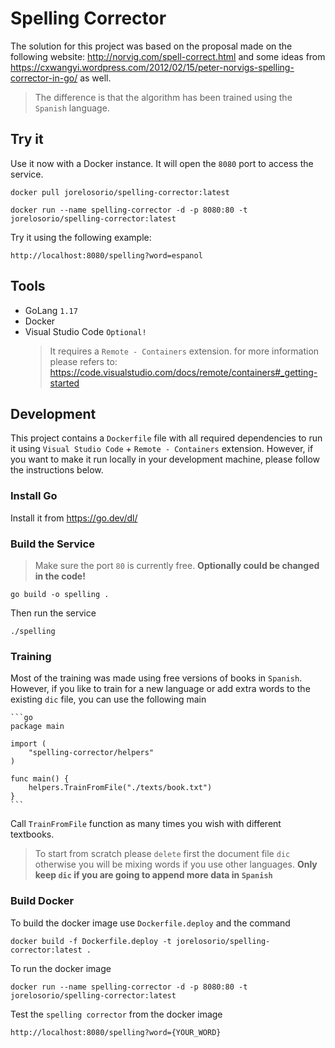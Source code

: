 # Spelling Corrector

The solution for this project was based on the proposal made on the following website: http://norvig.com/spell-correct.html and some ideas from https://cxwangyi.wordpress.com/2012/02/15/peter-norvigs-spelling-corrector-in-go/ as well.

> The difference is that the algorithm has been trained using the `Spanish` language.

## Try it

Use it now with a Docker instance. It will open the `8080` port to access the service.

    docker pull jorelosorio/spelling-corrector:latest

    docker run --name spelling-corrector -d -p 8080:80 -t jorelosorio/spelling-corrector:latest

Try it using the following example:

    http://localhost:8080/spelling?word=espanol

## Tools

- GoLang `1.17`
- Docker
- Visual Studio Code `Optional!`
    > It requires a `Remote - Containers` extension. for more information please refers to: https://code.visualstudio.com/docs/remote/containers#_getting-started

## Development

This project contains a `Dockerfile` file with all required dependencies to run it using `Visual Studio Code` + `Remote - Containers` extension.
However, if you want to make it run locally in your development machine, please follow the instructions below.

### Install Go

Install it from https://go.dev/dl/

### Build the Service

> Make sure the port `80` is currently free. **Optionally could be changed in the code!**

    go build -o spelling .

Then run the service

    ./spelling

### Training

Most of the training was made using free versions of books in `Spanish`. However, if you like to train for a new language or add extra words to the existing `dic` file, you can use the following main

    ```go
    package main

    import (
        "spelling-corrector/helpers"
    )

    func main() {
        helpers.TrainFromFile("./texts/book.txt")
    }
    ```

Call `TrainFromFile` function as many times you wish with different textbooks.

> To start from scratch please `delete` first the document file `dic` otherwise you will be mixing words if you use other languages. **Only keep `dic` if you are going to append more data in `Spanish`**

### Build Docker

To build the docker image use `Dockerfile.deploy` and the command

    docker build -f Dockerfile.deploy -t jorelosorio/spelling-corrector:latest .

To run the docker image

    docker run --name spelling-corrector -d -p 8080:80 -t jorelosorio/spelling-corrector:latest

Test the `spelling corrector` from the docker image

    http://localhost:8080/spelling?word={YOUR_WORD}
